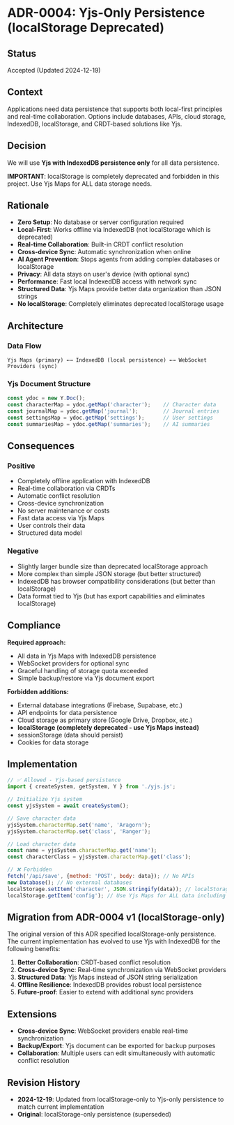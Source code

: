 # ADR-0004: Yjs-Only Persistence (localStorage Deprecated)

## Status
Accepted (Updated 2024-12-19)

## Context
Applications need data persistence that supports both local-first principles and real-time collaboration. Options include databases, APIs, cloud storage, IndexedDB, localStorage, and CRDT-based solutions like Yjs.

## Decision
We will use **Yjs with IndexedDB persistence only** for all data persistence.

**IMPORTANT**: localStorage is completely deprecated and forbidden in this project. Use Yjs Maps for ALL data storage needs.

## Rationale
- **Zero Setup**: No database or server configuration required
- **Local-First**: Works offline via IndexedDB (not localStorage which is deprecated)
- **Real-time Collaboration**: Built-in CRDT conflict resolution
- **Cross-device Sync**: Automatic synchronization when online
- **AI Agent Prevention**: Stops agents from adding complex databases or localStorage
- **Privacy**: All data stays on user's device (with optional sync)
- **Performance**: Fast local IndexedDB access with network sync
- **Structured Data**: Yjs Maps provide better data organization than JSON strings
- **No localStorage**: Completely eliminates deprecated localStorage usage

## Architecture

### Data Flow
```
Yjs Maps (primary) ←→ IndexedDB (local persistence) ←→ WebSocket Providers (sync)
```

### Yjs Document Structure
```javascript
const ydoc = new Y.Doc();
const characterMap = ydoc.getMap('character');    // Character data
const journalMap = ydoc.getMap('journal');        // Journal entries  
const settingsMap = ydoc.getMap('settings');      // User settings
const summariesMap = ydoc.getMap('summaries');    // AI summaries
```

## Consequences
### Positive
- Completely offline application with IndexedDB
- Real-time collaboration via CRDTs
- Automatic conflict resolution
- Cross-device synchronization
- No server maintenance or costs
- Fast data access via Yjs Maps
- User controls their data
- Structured data model

### Negative
- Slightly larger bundle size than deprecated localStorage approach
- More complex than simple JSON storage (but better structured)
- IndexedDB has browser compatibility considerations (but better than localStorage)
- Data format tied to Yjs (but has export capabilities and eliminates localStorage)

## Compliance
**Required approach:**
- All data in Yjs Maps with IndexedDB persistence
- WebSocket providers for optional sync
- Graceful handling of storage quota exceeded
- Simple backup/restore via Yjs document export

**Forbidden additions:**
- External database integrations (Firebase, Supabase, etc.)
- API endpoints for data persistence
- Cloud storage as primary store (Google Drive, Dropbox, etc.)
- **localStorage (completely deprecated - use Yjs Maps instead)**
- sessionStorage (data should persist)
- Cookies for data storage

## Implementation
```javascript
// ✅ Allowed - Yjs-based persistence
import { createSystem, getSystem, Y } from './yjs.js';

// Initialize Yjs system
const yjsSystem = await createSystem();

// Save character data
yjsSystem.characterMap.set('name', 'Aragorn');
yjsSystem.characterMap.set('class', 'Ranger');

// Load character data  
const name = yjsSystem.characterMap.get('name');
const characterClass = yjsSystem.characterMap.get('class');

// ❌ Forbidden
fetch('/api/save', {method: 'POST', body: data}); // No APIs
new Database(); // No external databases
localStorage.setItem('character', JSON.stringify(data)); // localStorage completely deprecated
localStorage.getItem('config'); // Use Yjs Maps for ALL data including config
```

## Migration from ADR-0004 v1 (localStorage-only)
The original version of this ADR specified localStorage-only persistence. The current implementation has evolved to use Yjs with IndexedDB for the following benefits:

1. **Better Collaboration**: CRDT-based conflict resolution
2. **Cross-device Sync**: Real-time synchronization via WebSocket providers  
3. **Structured Data**: Yjs Maps instead of JSON string serialization
4. **Offline Resilience**: IndexedDB provides robust local persistence
5. **Future-proof**: Easier to extend with additional sync providers

## Extensions
- **Cross-device Sync**: WebSocket providers enable real-time synchronization
- **Backup/Export**: Yjs document can be exported for backup purposes
- **Collaboration**: Multiple users can edit simultaneously with automatic conflict resolution

## Revision History
- **2024-12-19**: Updated from localStorage-only to Yjs-only persistence to match current implementation
- **Original**: localStorage-only persistence (superseded)
